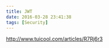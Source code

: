 ```yaml
---
title: JWT
date: 2016-03-28 23:41:38
tags: [Security]
---
```

http://www.tuicool.com/articles/R7Rj6r3